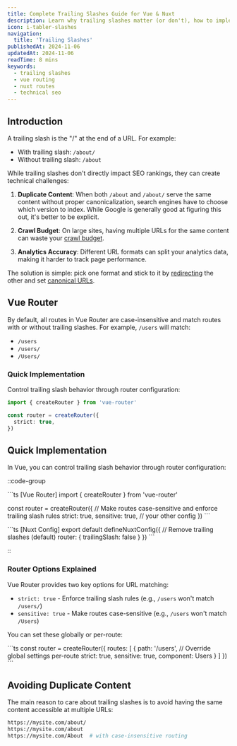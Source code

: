 ```yaml
---
title: Complete Trailing Slashes Guide for Vue & Nuxt
description: Learn why trailing slashes matter (or don't), how to implement them correctly in Vue & Nuxt, and when you can ignore them entirely.
icon: i-tabler-slashes
navigation:
  title: 'Trailing Slashes'
publishedAt: 2024-11-06
updatedAt: 2024-11-06
readTime: 8 mins
keywords:
  - trailing slashes
  - vue routing
  - nuxt routes
  - technical seo
---
```


## Introduction

A trailing slash is the "/" at the end of a URL. For example:
- With trailing slash: `/about/`
- Without trailing slash: `/about`

While trailing slashes don't directly impact SEO rankings, they can create technical challenges:

1. **Duplicate Content**: When both `/about` and `/about/` serve the same content without proper canonicalization, search engines have to choose which version to index. While Google is generally good at figuring this out, it's better to be explicit.

2. **Crawl Budget**: On large sites, having multiple URLs for the same content can waste your [crawl budget](/learn/controlling-crawlers#improve-organic-traffic).

3. **Analytics Accuracy**: Different URL formats can split your analytics data, making it harder to track page performance.

The solution is simple: pick one format and stick to it by [redirecting](/learn/controlling-crawlers/redirects) the other and set
[canonical URLs](/learn/controlling-crawlers/canonical-urls).

## Vue Router

By default, all routes in Vue Router are case-insensitive and match routes with or without trailing slashes. For example, `/users` will match:
- `/users`
- `/users/`
- `/Users/`

### Quick Implementation

Control trailing slash behavior through router configuration:

```ts
import { createRouter } from 'vue-router'

const router = createRouter({
  strict: true,
})
```

## Quick Implementation

In Vue, you can control trailing slash behavior through router configuration:

::code-group

\```ts [Vue Router]
import { createRouter } from 'vue-router'

const router = createRouter({
// Make routes case-sensitive and enforce trailing slash rules
strict: true,
sensitive: true,
// your other config
})
\```

\```ts [Nuxt Config]
export default defineNuxtConfig({
  // Remove trailing slashes (default)
  router: {
    trailingSlash: false
  }
})
\```

::

### Router Options Explained

Vue Router provides two key options for URL matching:

- `strict: true` - Enforce trailing slash rules (e.g., `/users` won't match `/users/`)
- `sensitive: true` - Make routes case-sensitive (e.g., `/users` won't match `/Users`)

You can set these globally or per-route:

\```ts
const router = createRouter({
  routes: [
    {
      path: '/users',
      // Override global settings per-route
      strict: true,
      sensitive: true,
      component: Users
    }
  ]
})
\```

## Avoiding Duplicate Content

The main reason to care about trailing slashes is to avoid having the same content accessible at multiple URLs:

```bash
https://mysite.com/about/
https://mysite.com/about
https://mysite.com/About  # with case-insensitive routing
